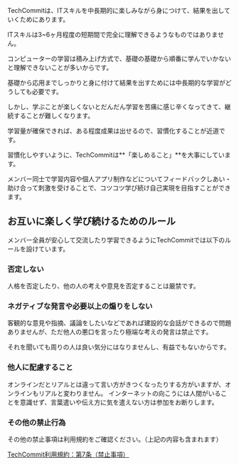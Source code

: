 TechCommitは、ITスキルを中長期的に楽しみながら身につけて、結果を出していくためにあります。

ITスキルは3~6ヶ月程度の短期間で完全に理解できるようなものではありません。

コンピューターの学習は積み上げ方式で、基礎の基礎から順番に学んでいかないと理解できないことが多いからです。

基礎から応用までしっかりと身に付けて結果を出すためには中長期的な学習がどうしても必要です。

しかし、学ぶことが楽しくないとだんだん学習を苦痛に感じ辛くなってきて、継続することが難しくなります。

学習量が確保できれば、ある程度成果は出せるので、習慣化することが近道です。

習慣化しやすいように、TechCommitは**「楽しめること」**を大事にしています。

メンバー同士で学習内容や個人アプリ制作などについてフィードバックしあい・助け合って刺激を受けることで、コツコツ学び続け自己実現を目指すことができます。

## お互いに楽しく学び続けるためのルール
メンバー全員が安心して交流したり学習できるようにTechCommitでは以下のルールを設けています。

### 否定しない
人格を否定したり、他の人の考えや意見を否定することは厳禁です。

### ネガティブな発言や必要以上の煽りをしない
客観的な意見や指摘、議論をしたいなどであれば建設的な会話ができるので問題ありませんが、ただ他人の悪口を言ったり極端な考えの発言は禁止です。

それを聞いても周りの人は良い気分にはなりませんし、有益でもないからです。

### 他人に配慮すること
オンラインだとリアルとは違って言い方がきつくなったりする方がいますが、オンラインもリアルと変わりません。
インターネットの向こうには人間がいることを意識せず、言葉遣いや伝え方に気を遣えない方は参加をお断りします。

### その他の禁止行為
その他の禁止事項は利用規約をご確認ください。（上記の内容も含まれます）

[TechCommit利用規約：第7条（禁止事項）](https://github.com/tech-training/tech_commit-terms_of_service#%E7%AC%AC7%E6%9D%A1%E7%A6%81%E6%AD%A2%E4%BA%8B%E9%A0%85)
